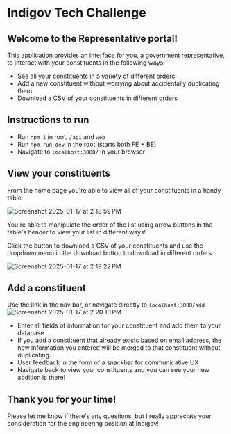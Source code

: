 # Indigov Tech Challenge

## Welcome to the Representative portal! 
This application provides an interface for you, a government representative, to interact with your constituents in the following ways:
- See all your constituents in a variety of different orders
- Add a new constituent without worrying about accidentally duplicating them 
- Download a CSV of your constituents in different orders


## Instructions to run 
- Run `npm i` in root, `/api` and `web`
- Run `npm run dev` in the root (starts both FE + BE) 
- Navigate to `localhost:3000/` in your browser

## View your constituents
From the home page you're able to view all of your constituents in a handy table

![Screenshot 2025-01-17 at 2 18 59 PM](https://github.com/user-attachments/assets/d6ddf80f-c19c-4848-9ebf-5f84713add0d)

You're able to manipulate the order of the list using arrow buttons in the table's header to view your list in different ways! 

Click the button to download a CSV of your constituents and use the dropdown menu in the download button to download in different orders.

![Screenshot 2025-01-17 at 2 19 22 PM](https://github.com/user-attachments/assets/0c69504e-c980-48e0-a5a8-8b31c3c237c1)

## Add a constituent

Use the link in the nav bar, or navigate directly to `localhost:3000/add`
![Screenshot 2025-01-17 at 2 20 10 PM](https://github.com/user-attachments/assets/3302c09d-5046-4dd8-ba7b-6215a15247ab)


- Enter all fields of information for your constituent and add them to your database
- If you add a constituent that already exists based on email address, the new information you entered will be merged to that constituent without duplicating.
- User feedback in the form of a snackbar for communicative UX
- Navigate back to view your constituents and you can see your new addition is there!

## Thank you for your time!
Please let me know if there's any questions, but I really appreciate your consideration for the engineering position at Indigov!
